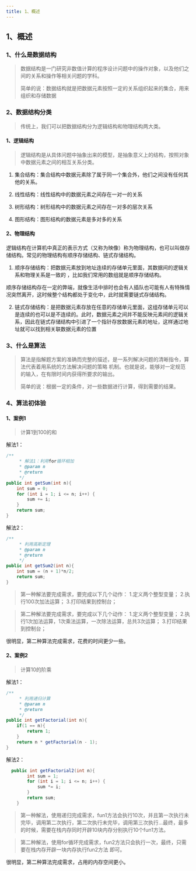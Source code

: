 ```yaml
---
title: 1、概述
---
```

## 1、概述

### 1、什么是数据结构

> 数据结构是一门研究非数值计算的程序设计问题中的操作对象，以及他们之间的关系和操作等相关问题的学科。
>
> 简单的说：数据结构就是把数据元素按照一定的关系组织起来的集合，用来组织和存储数据

### 2、数据结构分类

> 传统上，我们可以把数据结构分为逻辑结构和物理结构两大类。

#### 1、逻辑结构

> 逻辑结构是从具体问题中抽象出来的模型，是抽象意义上的结构，按照对象中数据元素之间的相互关系分类。

1. 集合结构：集合结构中数据元素除了属于同一个集合外，他们之间没有任何其他的关系。



2. 线性结构：线性结构中的数据元素之间存在一对一的关系



3. 树形结构：树形结构中的数据元素之间存在一对多的层次关系



4. 图形结构：图形结构的数据元素是多对多的关系



#### 2、物理结构

逻辑结构在计算机中真正的表示方式（又称为映像）称为物理结构，也可以叫做存储结构。常见的物理结构有顺序存储结构、链式存储结构。

1. 顺序存储结构：把数据元素放到地址连续的存储单元里面，其数据间的逻辑关系和物理关系是一致的 ，比如我们常用的数组就是顺序存储结构。



顺序存储结构存在一定的弊端，就像生活中排时也会有人插队也可能有人有特殊情况突然离开，这时候整个结构都处于变化中，此时就需要链式存储结构。

2. 链式存储结构：是把数据元素存放在任意的存储单元里面，这组存储单元可以是连续的也可以是不连续的。此时，数据元素之间并不能反映元素间的逻辑关系，因此在链式存储结构中引进了一个指针存放数据元素的地址，这样通过地址就可以找到相关联数据元素的位置





### 3、什么是算法

> 算法是指解题方案的准确而完整的描述，是一系列解决问题的清晰指令，算法代表着用系统的方法解决问题的策略
> 机制。也就是说，能够对一定规范的输入，在有限时间内获得所要求的输出。
>
> 简单的说：根据一定的条件，对一些数据进行计算，得到需要的结果。

### 4、算法初体验

#### 1、案例1

> 计算1到100的和

解法1：

```java
/**
     * 解法1：利用for循环相加
     * @param n
     * @return
     */
public int getSum(int n){
    int sum = 0;
    for (int i = 1; i <= n; i++) {
        sum += i;
    }
    return sum;
}
```

解法2：

```java
/**
     * 利用高斯定理
     * @param n
     * @return
     */
public int getSum2(int n){
    int sum = (n + 1)*n/2;
    return sum;
}
```

> 第一种解法要完成需求，要完成以下几个动作：
> 1.定义两个整型变量；
> 2.执行100次加法运算；
> 3.打印结果到控制台；

> 第二种解法要完成需求，要完成以下几个动作：
> 1.定义两个整型变量；
> 2.执行1次加法运算，1次乘法运算，一次除法运算，总共3次运算；
> 3.打印结果到控制台；

很明显，第二种算法完成需求，花费的时间更少一些。

#### 2、案例2

> 计算10的阶乘

解法1：

```java
/**
     * 利用递归计算
     * @param n
     * @return
     */
public int getFactorial(int n){
    if(1 == n){
        return 1;
    }
    return n * getFactorial(n - 1);
}
```

解法2：

```java
  public int getFactorial2(int n){
        int sum = 1;
        for (int i = 1; i <= n; i++) {
            sum *= i;
        }
        return sum;
    }
```

> 第一种解法，使用递归完成需求，fun1方法会执行10次，并且第一次执行未完毕，调用第二次执行，第二次执行未完毕，调用第三次执行...最终，最多的时候，需要在栈内存同时开辟10块内存分别执行10个fun1方法。

> 第二种解法，使用for循环完成需求，fun2方法只会执行一次，最终，只需要在栈内存开辟一块内存执行fun2方法
> 即可。

很明显，第二种算法完成需求，占用的内存空间更小。
